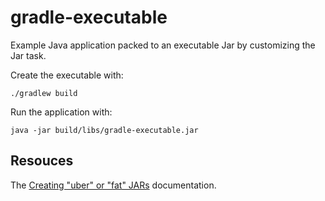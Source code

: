 # gradle-executable

Example Java application packed to an executable Jar by customizing the Jar task.

Create the executable with: 

```
./gradlew build
```

Run the application with:

```
java -jar build/libs/gradle-executable.jar
```

## Resouces

The [Creating "uber" or "fat" JARs](https://docs.gradle.org/current/userguide/working_with_files.html#sec:creating_uber_jar_example) documentation.

